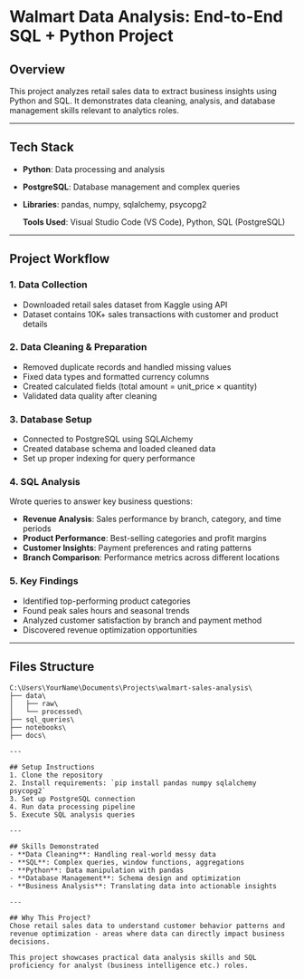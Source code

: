 # Walmart Data Analysis: End-to-End SQL + Python Project  

## Overview
This project analyzes retail sales data to extract business insights using Python and SQL. It demonstrates data cleaning, analysis, and database management skills relevant to analytics roles.

---

## Tech Stack
- **Python**: Data processing and analysis
- **PostgreSQL**: Database management and complex queries
- **Libraries**: pandas, numpy, sqlalchemy, psycopg2

  **Tools Used**: Visual Studio Code (VS Code), Python, SQL (PostgreSQL)

---

## Project Workflow

### 1. Data Collection
- Downloaded retail sales dataset from Kaggle using API
- Dataset contains 10K+ sales transactions with customer and product details

### 2. Data Cleaning & Preparation
- Removed duplicate records and handled missing values
- Fixed data types and formatted currency columns
- Created calculated fields (total amount = unit_price × quantity)
- Validated data quality after cleaning

### 3. Database Setup
- Connected to PostgreSQL using SQLAlchemy
- Created database schema and loaded cleaned data
- Set up proper indexing for query performance

### 4. SQL Analysis
Wrote queries to answer key business questions:
- **Revenue Analysis**: Sales performance by branch, category, and time periods
- **Product Performance**: Best-selling categories and profit margins
- **Customer Insights**: Payment preferences and rating patterns
- **Branch Comparison**: Performance metrics across different locations

### 5. Key Findings
- Identified top-performing product categories
- Found peak sales hours and seasonal trends
- Analyzed customer satisfaction by branch and payment method
- Discovered revenue optimization opportunities

---

## Files Structure
```
C:\Users\YourName\Documents\Projects\walmart-sales-analysis\
├── data\
│   ├── raw\
│   └── processed\
├── sql_queries\
├── notebooks\
├── docs\

---

## Setup Instructions
1. Clone the repository
2. Install requirements: `pip install pandas numpy sqlalchemy psycopg2`
3. Set up PostgreSQL connection
4. Run data processing pipeline
5. Execute SQL analysis queries

---

## Skills Demonstrated
- **Data Cleaning**: Handling real-world messy data
- **SQL**: Complex queries, window functions, aggregations
- **Python**: Data manipulation with pandas
- **Database Management**: Schema design and optimization
- **Business Analysis**: Translating data into actionable insights

---

## Why This Project?
Chose retail sales data to understand customer behavior patterns and revenue optimization - areas where data can directly impact business decisions.

This project showcases practical data analysis skills and SQL proficiency for analyst (business intelligence etc.) roles.
